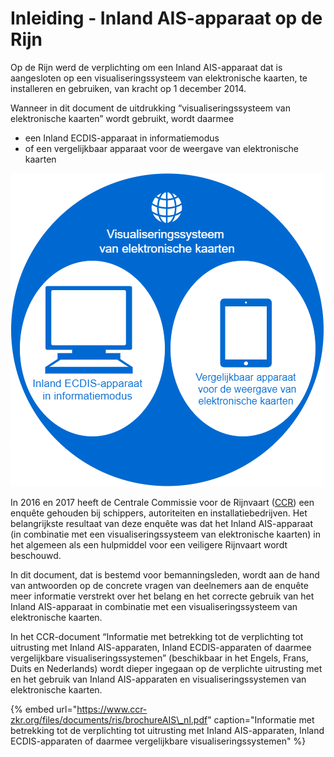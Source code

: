 # Inleiding - Inland AIS-apparaat op de Rijn

Op de Rijn werd de verplichting om een Inland AIS-apparaat dat is aangesloten op een visualiseringssysteem van elektronische kaarten, te installeren en gebruiken, van kracht op 1 december 2014.

Wanneer in dit document de uitdrukking “visualiseringssysteem van elektronische kaarten” wordt gebruikt, wordt daarmee

* een Inland ECDIS-apparaat in informatiemodus
* of een vergelijkbaar apparaat voor de weergave van elektronische kaarten

![](.gitbook/assets/0%20%284%29.png)

In 2016 en 2017 heeft de Centrale Commissie voor de Rijnvaart \([CCR](https://www.ccr-zkr.org/)\) een enquête gehouden bij schippers, autoriteiten en installatiebedrijven. Het belangrijkste resultaat van deze enquête was dat het Inland AIS-apparaat \(in combinatie met een visualiseringssysteem van elektronische kaarten\) in het algemeen als een hulpmiddel voor een veiligere Rijnvaart wordt beschouwd.

In dit document, dat is bestemd voor bemanningsleden, wordt aan de hand van antwoorden op de concrete vragen van deelnemers aan de enquête meer informatie verstrekt over het belang en het correcte gebruik van het Inland AIS-apparaat in combinatie met een visualiseringssysteem van elektronische kaarten.

In het CCR-document “Informatie met betrekking tot de verplichting tot uitrusting met Inland AIS-apparaten, Inland ECDIS-apparaten of daarmee vergelijkbare visualiseringssystemen” \(beschikbaar in het Engels, Frans, Duits en Nederlands\) wordt dieper ingegaan op de verplichte uitrusting met en het gebruik van Inland AIS-apparaten en visualiseringssystemen van elektronische kaarten.

{% embed url="https://www.ccr-zkr.org/files/documents/ris/brochureAIS\_nl.pdf" caption="Informatie met betrekking tot de verplichting tot uitrusting met Inland AIS-apparaten, Inland ECDIS-apparaten of daarmee vergelijkbare visualiseringssystemen" %}







